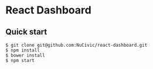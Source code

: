 React Dashboard
===============

## Quick start 
```
$ git clone git@github.com:NuCivic/react-dashboard.git
$ npm install
$ bower install
$ npm start
```

